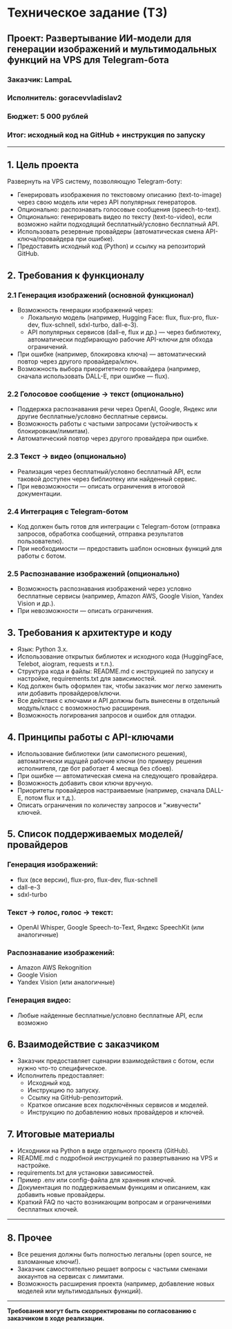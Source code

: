 # Техническое задание (ТЗ)
## Проект: Развертывание ИИ-модели для генерации изображений и мультимодальных функций на VPS для Telegram-бота

### Заказчик: LampaL  
### Исполнитель: goracevvladislav2  
### Бюджет: 5 000 рублей  
### Итог: исходный код на GitHub + инструкция по запуску

---

## 1. Цель проекта
Развернуть на VPS систему, позволяющую Telegram-боту:
- Генерировать изображения по текстовому описанию (text-to-image) через свою модель или через API популярных генераторов.
- Опционально: распознавать голосовые сообщения (speech-to-text).
- Опционально: генерировать видео по тексту (text-to-video), если возможно найти подходящий бесплатный/условно бесплатный API.
- Использовать резервные провайдеры (автоматическая смена API-ключа/провайдера при ошибке).
- Предоставить исходный код (Python) и ссылку на репозиторий GitHub.

## 2. Требования к функционалу

### 2.1 Генерация изображений (основной функционал)
- Возможность генерации изображений через:
  - Локальную модель (например, Hugging Face: flux, flux-pro, flux-dev, flux-schnell, sdxl-turbo, dall-e-3).
  - API популярных сервисов (dall-e, flux и др.) — через библиотеку, автоматически подбирающую рабочие API-ключи для обхода ограничений.
- При ошибке (например, блокировка ключа) — автоматический повтор через другого провайдера/ключ.
- Возможность выбора приоритетного провайдера (например, сначала использовать DALL-E, при ошибке — flux).

### 2.2 Голосовое сообщение → текст (опционально)
- Поддержка распознавания речи через OpenAI, Google, Яндекс или другие бесплатные/условно бесплатные сервисы.
- Возможность работы с частыми запросами (устойчивость к блокировкам/лимитам).
- Автоматический повтор через другого провайдера при ошибке.

### 2.3 Текст → видео (опционально)
- Реализация через бесплатный/условно бесплатный API, если таковой доступен через библиотеку или найденный сервис.
- При невозможности — описать ограничения в итоговой документации.

### 2.4 Интеграция с Telegram-ботом
- Код должен быть готов для интеграции с Telegram-ботом (отправка запросов, обработка сообщений, отправка результатов пользователю).
- При необходимости — предоставить шаблон основных функций для работы с ботом.

### 2.5 Распознавание изображений (опционально)
- Возможность распознавания изображений через условно бесплатные сервисы (например, Amazon AWS, Google Vision, Yandex Vision и др.).
- При невозможности — описать ограничения.

## 3. Требования к архитектуре и коду

- Язык: Python 3.x.
- Использование открытых библиотек и исходного кода (HuggingFace, Telebot, aiogram, requests и т.п.).
- Структура кода и файлы: README.md с инструкцией по запуску и настройке, requirements.txt для зависимостей.
- Код должен быть оформлен так, чтобы заказчик мог легко заменить или добавить провайдеров/ключи.
- Все действия с ключами и API должны быть вынесены в отдельный модуль/класс с возможностью расширения.
- Возможность логирования запросов и ошибок для отладки.

## 4. Принципы работы с API-ключами

- Использование библиотеки (или самописного решения), автоматически ищущей рабочие ключи (по примеру решения исполнителя, где бот работает 4 месяца без сбоев).
- При ошибке — автоматическая смена на следующего провайдера.
- Возможность добавить свои ключи вручную.
- Приоритеты провайдеров настраиваемые (например, сначала DALL-E, потом flux и т.д.).
- Описать ограничения по количеству запросов и "живучести" ключей.

## 5. Список поддерживаемых моделей/провайдеров

### Генерация изображений:
- flux (все версии), flux-pro, flux-dev, flux-schnell
- dall-e-3
- sdxl-turbo

### Текст → голос, голос → текст:
- OpenAI Whisper, Google Speech-to-Text, Яндекс SpeechKit (или аналогичные)

### Распознавание изображений:
- Amazon AWS Rekognition
- Google Vision
- Yandex Vision (или аналогичные)

### Генерация видео:
- Любые найденные бесплатные/условно бесплатные API, если возможно

## 6. Взаимодействие с заказчиком

- Заказчик предоставляет сценарии взаимодействия с ботом, если нужно что-то специфическое.
- Исполнитель предоставляет:
  - Исходный код.
  - Инструкцию по запуску.
  - Ссылку на GitHub-репозиторий.
  - Краткое описание всех подключённых сервисов и моделей.
  - Инструкцию по добавлению новых провайдеров и ключей.

## 7. Итоговые материалы

- Исходники на Python в виде отдельного проекта (GitHub).
- README.md с подробной инструкцией по развертыванию на VPS и настройке.
- requirements.txt для установки зависимостей.
- Пример .env или config-файла для хранения ключей.
- Документация по поддерживаемым функциям и описанием, как добавить новые провайдеры.
- Краткий FAQ по часто возникающим вопросам и ограничениями бесплатных ключей.

---

## 8. Прочее

- Все решения должны быть полностью легальны (open source, не взломанные ключи!).
- Заказчик самостоятельно решает вопросы с частыми сменами аккаунтов на сервисах с лимитами.
- Возможность расширения проекта (например, добавление новых моделей или мультимодальных функций).

---

**Требования могут быть скорректированы по согласованию с заказчиком в ходе реализации.**
